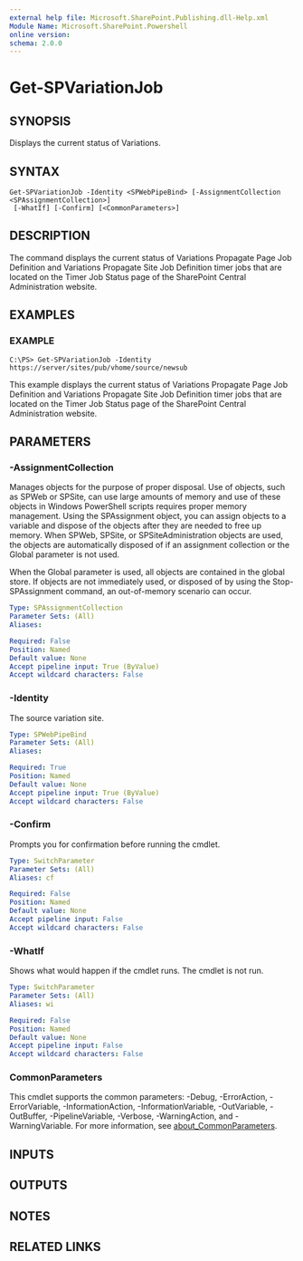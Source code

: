 ```yaml
---
external help file: Microsoft.SharePoint.Publishing.dll-Help.xml
Module Name: Microsoft.SharePoint.Powershell
online version:
schema: 2.0.0
---
```


# Get-SPVariationJob

## SYNOPSIS

Displays the current status of Variations.

## SYNTAX

```
Get-SPVariationJob -Identity <SPWebPipeBind> [-AssignmentCollection <SPAssignmentCollection>]
 [-WhatIf] [-Confirm] [<CommonParameters>]
```

## DESCRIPTION

The command displays the current status of Variations Propagate Page Job Definition and Variations
Propagate Site Job Definition timer jobs that are located on the Timer Job Status page of the
SharePoint Central Administration website.

## EXAMPLES

### EXAMPLE

```
C:\PS> Get-SPVariationJob -Identity https://server/sites/pub/vhome/source/newsub
```

This example displays the current status of Variations Propagate Page Job Definition and Variations
Propagate Site Job Definition timer jobs that are located on the Timer Job Status page of the
SharePoint Central Administration website.

## PARAMETERS

### -AssignmentCollection

Manages objects for the purpose of proper disposal. Use of objects, such as SPWeb or SPSite, can use
large amounts of memory and use of these objects in Windows PowerShell scripts requires proper
memory management. Using the SPAssignment object, you can assign objects to a variable and dispose
of the objects after they are needed to free up memory. When SPWeb, SPSite, or SPSiteAdministration
objects are used, the objects are automatically disposed of if an assignment collection or the
Global parameter is not used.

When the Global parameter is used, all objects are contained in the global store. If objects are not
immediately used, or disposed of by using the Stop-SPAssignment command, an out-of-memory scenario
can occur.

```yaml
Type: SPAssignmentCollection
Parameter Sets: (All)
Aliases:

Required: False
Position: Named
Default value: None
Accept pipeline input: True (ByValue)
Accept wildcard characters: False
```

### -Identity

The source variation site.

```yaml
Type: SPWebPipeBind
Parameter Sets: (All)
Aliases:

Required: True
Position: Named
Default value: None
Accept pipeline input: True (ByValue)
Accept wildcard characters: False
```

### -Confirm

Prompts you for confirmation before running the cmdlet.

```yaml
Type: SwitchParameter
Parameter Sets: (All)
Aliases: cf

Required: False
Position: Named
Default value: None
Accept pipeline input: False
Accept wildcard characters: False
```

### -WhatIf

Shows what would happen if the cmdlet runs. The cmdlet is not run.

```yaml
Type: SwitchParameter
Parameter Sets: (All)
Aliases: wi

Required: False
Position: Named
Default value: None
Accept pipeline input: False
Accept wildcard characters: False
```

### CommonParameters

This cmdlet supports the common parameters: -Debug, -ErrorAction, -ErrorVariable,
-InformationAction, -InformationVariable, -OutVariable, -OutBuffer, -PipelineVariable, -Verbose,
-WarningAction, and -WarningVariable. For more information, see
[about_CommonParameters](https://go.microsoft.com/fwlink/?LinkID=113216).

## INPUTS

## OUTPUTS

## NOTES

## RELATED LINKS
